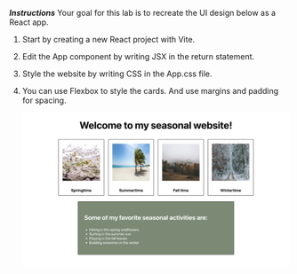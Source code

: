 **_Instructions_**
Your goal for this lab is to recreate the UI design below as a React app.

1. Start by creating a new React project with Vite.
2. Edit the App component by writing JSX in the return statement.
3. Style the website by writing CSS in the App.css file.
4. You can use Flexbox to style the cards. And use margins and padding for spacing.

   ![Design](./Images/seasonal-website-design.png)
